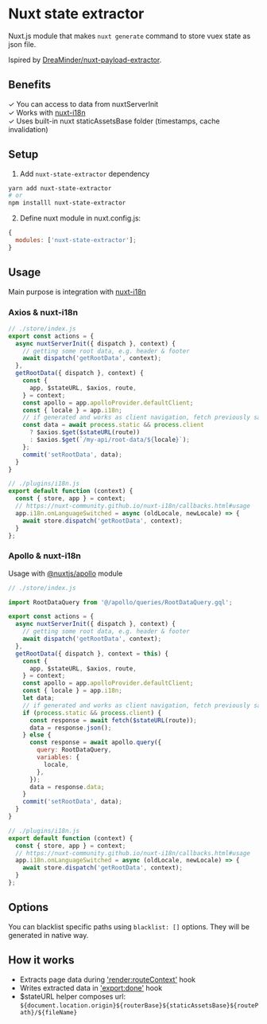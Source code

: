 # Nuxt state extractor

Nuxt.js module that makes `nuxt generate` command to store vuex state as json file.

Ispired by [DreaMinder/nuxt-payload-extractor](https://github.com/DreaMinder/nuxt-payload-extractor).

## Benefits

✓ You can access to data from nuxtServerInit\
✓ Works with [nuxt-i18n](https://nuxt-community.github.io/nuxt-i18n/)\
✓ Uses built-in nuxt staticAssetsBase folder (timestamps, cache invalidation)

## Setup

1. Add `nuxt-state-extractor` dependency

```bash
yarn add nuxt-state-extractor
# or
npm installl nuxt-state-extractor
```

2. Define nuxt module in nuxt.config.js:

```js
{
  modules: ['nuxt-state-extractor'];
}
```

## Usage

Main purpose is integration with [nuxt-i18n](https://nuxt-community.github.io/nuxt-i18n/)

### Axios & nuxt-i18n

```js
// ./store/index.js
export const actions = {
  async nuxtServerInit({ dispatch }, context) {
    // getting some root data, e.g. header & footer
    await dispatch('getRootData', context);
  },
  getRootData({ dispatch }, context) {
    const {
      app, $stateURL, $axios, route,
    } = context;
    const apollo = app.apolloProvider.defaultClient;
    const { locale } = app.i18n;
    // if generated and works as client navigation, fetch previously saved static JSON payload, otherwise use your fetch logic
    const data = await process.static && process.client
      ? $axios.$get($stateURL(route))
      : $axios.$get(`/my-api/root-data/${locale}`);
    };
    commit('setRootData', data);
  }
}

// ./plugins/i18n.js
export default function (context) {
  const { store, app } = context;
  // https://nuxt-community.github.io/nuxt-i18n/callbacks.html#usage
  app.i18n.onLanguageSwitched = async (oldLocale, newLocale) => {
    await store.dispatch('getRootData', context);
  }
};
```

### Apollo & nuxt-i18n

Usage with [@nuxtjs/apollo](https://github.com/nuxt-community/apollo-module) module

```js
// ./store/index.js

import RootDataQuery from '@/apollo/queries/RootDataQuery.gql';

export const actions = {
  async nuxtServerInit({ dispatch }, context) {
    // getting some root data, e.g. header & footer
    await dispatch('getRootData', context);
  },
  getRootData({ dispatch }, context = this) {
    const {
      app, $stateURL, $axios, route,
    } = context;
    const apollo = app.apolloProvider.defaultClient;
    const { locale } = app.i18n;
    let data;
    // if generated and works as client navigation, fetch previously saved static JSON payload, otherwise use apollo query
    if (process.static && process.client) {
      const response = await fetch($stateURL(route));
      data = response.json();
    } else {
      const response = await apollo.query({
        query: RootDataQuery,
        variables: {
          locale,
        },
      });
      data = response.data;
    }
    commit('setRootData', data);
  }
}

// ./plugins/i18n.js
export default function (context) {
  const { store, app } = context;
  // https://nuxt-community.github.io/nuxt-i18n/callbacks.html#usage
  app.i18n.onLanguageSwitched = async (oldLocale, newLocale) => {
    await store.dispatch('getRootData', context);
  }
};
```

## Options

You can blacklist specific paths using `blacklist: []` options. They will be generated in native way.

## How it works

- Extracts page data during ['render:routeContext'](https://nuxtjs.org/api/internals-renderer#hooks) hook
- Writes extracted data in ['export:done'](https://nuxtjs.org/api/internals-generator#hooks) hook
- \$stateURL helper composes url: `${document.location.origin}${routerBase}${staticAssetsBase}${routePath}/${fileName}`
